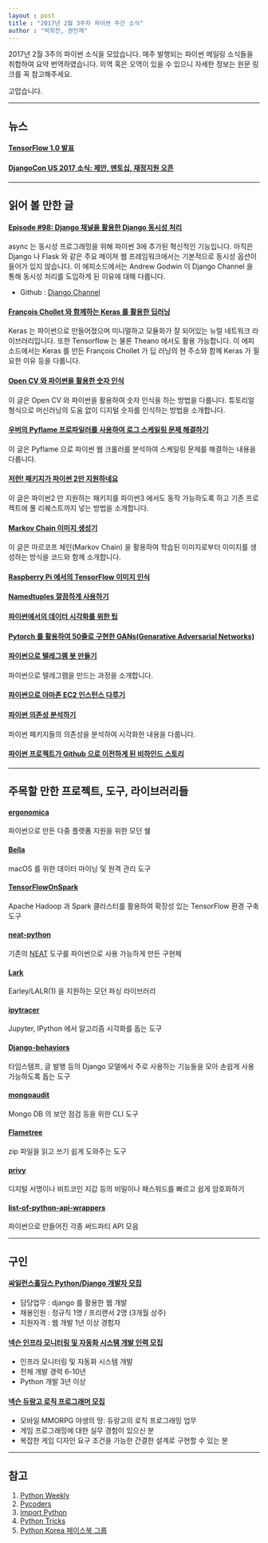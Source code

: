 ```yaml
---
layout : post
title : "2017년 2월 3주차 파이썬 주간 소식"
author : "박희찬, 권민재" 
---
```


2017년 2월 3주의 파이썬 소식을 모았습니다. 매주 발행되는 파이썬 메일링 소식들을 취합하여 요약 번역하였습니다. 의역 혹은 오역이 있을 수 있으니 자세한 정보는 원문 링크를 꼭 참고해주세요.

고맙습니다.

----

## 뉴스

#### [TensorFlow 1.0 발표](https://developers.googleblog.com/2017/02/announcing-tensorflow-10.html)

#### [DjangoCon US 2017 소식: 제안, 멘토십, 재정지원 오픈](https://www.djangoproject.com/weblog/2017/feb/13/djangocon-us-2017-update-call-proposals-mentorship/)

----

## 읽어 볼 만한 글

#### [Episode #98: Django 채널을 활용한 Django 동시성 처리](https://talkpython.fm/episodes/show/98/adding-concurrency-to-django-with-django-channels)
async 는 동시성 프로그래밍을 위해 파이썬 3에 추가된 혁신적인 기능입니다. 아직은 Django 나 Flask 와 같은 주요 메이져 웹 프레임워크에서는 기본적으로 동시성 옵션이 들어가 있지 않습니다. 이 에피소드에서는 Andrew Godwin 이 Django Channel 을 통해 동시성 처리를 도입하게 된 이유에 대해 다룹니다.

- Github : [Django Channel](https://github.com/django/channels)

#### [François Chollet 와 함께하는 Keras 를 활용한 딥러닝](https://softwareengineeringdaily.com/2016/01/29/deep-learning-and-keras-with-francois-chollet/)
Keras 는 파이썬으로 만들어졌으며 미니멀하고 모듈화가 잘 되어있는 뉴럴 네트워크 라이브러리입니다. 또한 Tensorflow 는 물론 Theano 에서도 활용 가능합니다. 이 에피소드에서는 Keras 를 만든 François Chollet 가 딥 러닝의 현 주소와 함께 Keras 가 필요한 이유 등을 다룹니다.

#### [Open CV 와 파이썬을 활용한 숫자 인식](http://www.pyimagesearch.com/2017/02/13/recognizing-digits-with-opencv-and-python/)
이 글은 Open CV 와 파이썬을 활용하여 숫자 인식을 하는 방법을 다룹니다. 튜토리얼 형식으로 머신러닝의 도움 없이 디지털 숫자를 인식하는 방법을 소개합니다.

#### [우버의 Pyflame 프로파일러를 사용하여 로그 스케일링 문제 해결하기](https://benbernardblog.com/using-ubers-pyflame-and-logs-to-tackle-scaling-issues/)
이 글은 Pyflame 으로 파이썬 웹 크롤러를 분석하여 스케일링 문제를 해결하는 내용을 다룹니다.

#### [저런! 패키지가 파이썬 2만 지원하네요](https://medium.com/@anthonypjshaw/oh-no-this-package-is-python-2-only-8e6316f9a02#.l6lzn66vk)
이 글은 파이썬2 만 지원하는 패키지를 파이썬3 에서도 동작 가능하도록 하고 기존 프로젝트에 풀 리퀘스트까지 넣는 방법을 소개합니다.

#### [Markov Chain 이미지 생성기](https://jonnoftw.github.io/2017/01/18/markov-chain-image-generation)
이 글은 마르코프 체인(Markov Chain) 을 활용하여 학습된 이미지로부터 이미지를 생성하는 방식을 코드와 함께 소개합니다. 

#### [Raspberry Pi 에서의 TensorFlow 이미지 인식](http://svds.com/tensorflow-image-recognition-raspberry-pi/)

#### [Namedtuples 깔끔하게 사용하기](https://dbader.org/blog/writing-clean-python-with-namedtuples)

#### [파이썬에서의 데이터 시각화를 위한 팁](https://www.dataquest.io/blog/how-to-communicate-with-data/)

#### [Pytorch 를 활용하여 50줄로 구현한 GANs(Genarative Adversarial Networks)](https://medium.com/@devnag/generative-adversarial-networks-gans-in-50-lines-of-code-pytorch-e81b79659e3f#.vvodfsp0j)

#### [파이썬으로 텔레그램 봇 만들기](https://khashtamov.com/2017/02/how-to-create-a-telegram-bot-using-python/)
파이썬으로 텔레그램을 만드는 과정을 소개합니다.

#### [파이썬으로 아마존 EC2 인스턴스 다루기](https://mattmccullo.com/blog/managing-aws-ec2-instances-python/)

#### [파이썬 의존성 분석하기](http://kgullikson88.github.io/blog/pypi-analysis.html)
파이썬 패키지들의 의존성을 분석하여 시각화한 내용을 다룹니다.

#### [파이썬 프로젝트가 Github 으로 이전하게 된 비하인드 스토리](https://snarky.ca/the-history-behind-the-decision-to-move-python-to-github/)

----

## 주목할 만한 프로젝트, 도구, 라이브러리들

#### [ergonomica](https://github.com/ergonomica/ergonomica)
파이썬으로 만든 다중 플랫폼 지원을 위한 모던 쉘

#### [Bella](https://github.com/manwhoami/Bella)
macOS 를 위한 데이터 마이닝 및 원격 관리 도구

#### [TensorFlowOnSpark](https://github.com/yahoo/TensorFlowOnSpark)
Apache Hadoop 과 Spark 클러스터를 활용하여 확장성 있는 TensorFlow 환경 구축 도구

#### [neat-python](https://github.com/CodeReclaimers/neat-python)
기존의 [NEAT](http://www.cs.ucf.edu/~kstanley/neat.html) 도구를 파이썬으로 사용 가능하게 만든 구현체

#### [Lark](https://github.com/erezsh/Lark) 
Earley/LALR(1) 을 지원하는 모던 파싱 라이브러리

#### [ipytracer](https://github.com/sn0wle0pard/ipytracer)
Jupyter, IPython 에서 알고리즘 시각화를 돕는 도구

#### [Django-behaviors](https://github.com/audiolion/django-behaviors)
타임스탬프, 글 발행 등의 Django 모델에서 주로 사용하는 기능들을 모아 손쉽게 사용 가능하도록 돕는 도구

#### [mongoaudit](https://github.com/stampery/mongoaudit)
Mongo DB 의 보안 점검 등을 위한 CLI 도구

#### [Flametree](https://github.com/Edinburgh-Genome-Foundry/Flametree)
zip 파일을 읽고 쓰기 쉽게 도와주는 도구

#### [privy](https://github.com/ofek/privy)
디지털 서명이나 비트코인 지갑 등의 비밀이나 패스워드를 빠르고 쉽게 암호화하기

#### [list-of-python-api-wrappers](https://github.com/realpython/list-of-python-api-wrappers)
파이썬으로 만들어진 각종 써드파티 API 모음

----

## 구인

#### [싸일런스홀딩스 Python/Django 개발자 모집](https://github.com/inqpia/jobs/)
- 담당업무 : django 를 활용한 웹 개발
- 채용인원 : 정규직 1명 / 프리랜서 2명 (3개월 상주)
- 지원자격 : 웹 개발 1년 이상 경험자

#### [넥슨 인프라 모니터링 및 자동화 시스템 개발 인력 모집](https://career.nexon.com/user/recruit/notice/noticeView?joinCorp=NX&reNo=20170070)
- 인프라 모니터링 및 자동화 시스템 개발 
- 전체 개발 경력 6-10년 
- Python 개발 3년 이상 

#### [넥슨 듀랑고 로직 프로그래머 모집](https://career.nexon.com/user/recruit/notice/noticeView?joinCorp=NX&reNo=20170059)
- 모바일 MMORPG 야생의 땅: 듀랑고의 로직 프로그래밍 업무 
- 게임 프로그래밍에 대한 실무 경험이 있으신 분 
- 복잡한 게임 디자인 요구 조건을 가능한 간결한 설계로 구현할 수 있는 분 

----

## 참고
1. [Python Weekly](http://www.pythonweekly.com)
2. [Pycoders](http://pycoders.com)
3. [Import Python](http://importpython.com/newsletter/)
4. [Python Tricks](https://www.getdrip.com/forms/74410913/submissions/new)
5. [Python Korea 페이스북 그룹](https://www.facebook.com/groups/pythonkorea)
